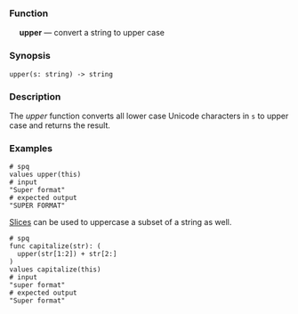 ### Function

&emsp; **upper** &mdash; convert a string to upper case

### Synopsis

```
upper(s: string) -> string
```

### Description

The _upper_ function converts all lower case Unicode characters in `s`
to upper case and returns the result.

### Examples

```mdtest-spq
# spq
values upper(this)
# input
"Super format"
# expected output
"SUPER FORMAT"
```

[Slices](../expressions.md#slices) can be used to uppercase a subset of a string as well.

```mdtest-spq
# spq
func capitalize(str): (
  upper(str[1:2]) + str[2:]
)
values capitalize(this)
# input
"super format"
# expected output
"Super format"
```
